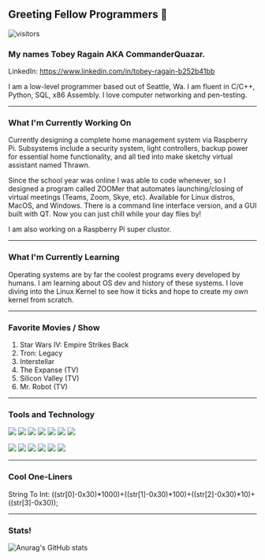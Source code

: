 ## Greeting Fellow Programmers 👋 
![visitors](https://visitor-badge.glitch.me/badge?page_id=page.id)

<!--
**CommanderQuazar/CommanderQuazar** is a ✨ _special_ ✨ repository because its `README.md` (this file) appears on your GitHub profile.

Here are some ideas to get you started:

- 🔭 I’m currently working on ...
- 🌱 I’m currently learning ...
- 👯 I’m looking to collaborate on ...
- 🤔 I’m looking for help with ...
- 💬 Ask me about ...
- 📫 How to reach me: ...
- 😄 Pronouns: ...
- ⚡ Fun fact: ...
-->

### My names Tobey Ragain AKA CommanderQuazar.
LinkedIn: https://www.linkedin.com/in/tobey-ragain-b252b41bb

I am a low-level programmer based out of Seattle, Wa. I am fluent in C/C++, Python, SQL, x86 Assembly.
I love computer networking and pen-testing.

<hr>

### What I'm Currently Working On

Currently designing a complete home management system via Raspberry Pi. Subsystems include a security system,
light controllers, backup power for essential home functionality, and all tied into make sketchy virtual assistant named Thrawn. 

Since the school year was online I was able to code whenever, so I designed a program called ZOOMer that automates launching/closing
of virtual meetings (Teams, Zoom, Skye, etc). Available for Linux distros, MacOS, and Windows. There is a command line interface
version, and a GUI built with QT. Now you can just chill while your day flies by!

I am also working on a Raspberry Pi super clustor.

<hr>

### What I'm Currently Learning 

Operating systems are by far the coolest programs every developed by humans. I am learning about OS dev and history of these systems.
I love diving into the Linux Kernel to see how it ticks and hope to create my own kernel from scratch.

<hr>

### Favorite Movies / Show
1. Star Wars IV: Empire Strikes Back
2. Tron: Legacy 
3. Interstellar
4. The Expanse (TV)
5. Silicon Valley (TV)
6. Mr. Robot (TV)

<hr>

### Tools and Technology

![](https://badgen.net/badge/OS/Arch-Linux/blue) ![](https://badgen.net/badge/Ediotr/CLion/blue) ![](https://badgen.net/badge/Code/C-C++/blue) ![](https://badgen.net/badge/Code/Python/blue) ![](https://badgen.net/badge/Code/x86-Assembly/blue) ![](https://badgen.net/badge/Shell/Bash/blue)
![](https://badgen.net/badge/Code/Make/blue) 

![](https://badgen.net/badge/Code/SQL/blue) ![](https://badgen.net/badge/Tools/Raspberry-Pi/blue)  ![](https://badgen.net/badge/Tools/QT/blue)
![](https://badgen.net/badge/Tools/Git/blue) ![](https://badgen.net/badge/Editor/NeoVim/blue) ![](https://badgen.net/badge/Editor/PyCharm/blue)

<hr>

### Cool One-Liners

String To Int: ((str[0]-0x30)*1000)+((str[1]-0x30)*100)+((str[2]-0x30)*10)+((str[3]-0x30));

<hr>

### Stats!

![Anurag's GitHub stats](https://github-readme-stats.vercel.app/api?username=CommanderQuazar&count_private=true&theme=radical)
